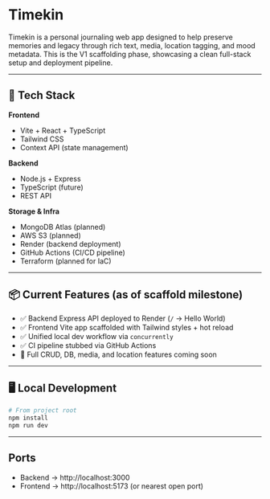 # Timekin

Timekin is a personal journaling web app designed to help preserve memories and legacy through rich text, media, location tagging, and mood metadata. This is the V1 scaffolding phase, showcasing a clean full-stack setup and deployment pipeline.

---

## 🧱 Tech Stack

**Frontend**
- Vite + React + TypeScript
- Tailwind CSS
- Context API (state management)

**Backend**
- Node.js + Express
- TypeScript (future)
- REST API

**Storage & Infra**
- MongoDB Atlas (planned)
- AWS S3 (planned)
- Render (backend deployment)
- GitHub Actions (CI/CD pipeline)
- Terraform (planned for IaC)

---

## 📦 Current Features (as of scaffold milestone)

- ✅ Backend Express API deployed to Render (`/` → Hello World)
- ✅ Frontend Vite app scaffolded with Tailwind styles + hot reload
- ✅ Unified local dev workflow via `concurrently`
- ✅ CI pipeline stubbed via GitHub Actions
- 🚧 Full CRUD, DB, media, and location features coming soon

---

## 🖥️ Local Development

```bash
# From project root
npm install
npm run dev
```

---
## Ports
- Backend → http://localhost:3000
- Frontend → http://localhost:5173 (or nearest open port)
